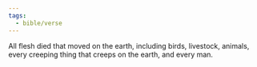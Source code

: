```yaml
---
tags:
  - bible/verse
---
```

All flesh died that moved on the earth, including birds, livestock, animals, every creeping thing that creeps on the earth, and every man.